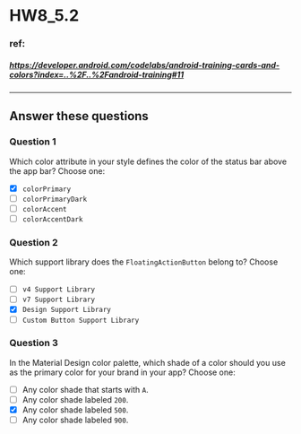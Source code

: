 # HW8_5.2

### ref:
##### https://developer.android.com/codelabs/android-training-cards-and-colors?index=..%2F..%2Fandroid-training#11
------

## Answer these questions
### Question 1
Which color attribute in your style defines the color of the status bar above the app bar? Choose one:
- [X] `colorPrimary`
- [ ] `colorPrimaryDark`
- [ ] `colorAccent`
- [ ] `colorAccentDark`

### Question 2
Which support library does the `FloatingActionButton` belong to? Choose one:
- [ ] `v4 Support Library`
- [ ] `v7 Support Library`
- [X] `Design Support Library`
- [ ] `Custom Button Support Library`

### Question 3
In the Material Design color palette, which shade of a color should you use as the primary color for your brand in your app? Choose one:
- [ ] Any color shade that starts with `A`.
- [ ] Any color shade labeled `200`.
- [X] Any color shade labeled `500`.
- [ ] Any color shade labeled `900`.